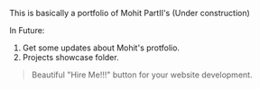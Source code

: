 This is basically a portfolio of Mohit PartII's (Under construction)

In Future:
1. Get some updates about Mohit's protfolio.
2. Projects showcase folder.
>Beautiful "Hire Me!!!" button for your website development.